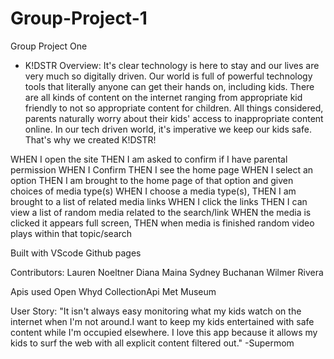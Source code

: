 # Group-Project-1

Group Project One

- K!DSTR
  Overview:
  It's clear technology is here to stay and our lives are very much so digitally driven. Our world is full of powerful technology tools that literally anyone can get their hands on, including kids. There are all kinds of content on the internet ranging from appropriate kid friendly to not so appropriate content for children. All things considered, parents naturally worry about their kids' access to inappropriate content online. In our tech driven world, it's imperative we keep our kids safe. That's why we created K!DSTR!

WHEN I open the site
THEN I am asked to confirm if I have parental permission
WHEN I Confirm
THEN I see the home page
WHEN I select an option
THEN I am brought to the home page of that option and given choices of media type(s)
WHEN I choose a media type(s),
THEN I am brought to a list of related media links
WHEN I click the links
THEN I can view a list of random media related to the search/link
WHEN the media is clicked it appears full screen,
THEN when media is finished random video plays within that topic/search 

Built with
VScode
Github pages

Contributors:
Lauren Noeltner
Diana Maina
Sydney Buchanan
Wilmer Rivera

Apis used
Open Whyd
CollectionApi Met Museum

User Story:
"It isn't always easy monitoring what my kids watch on the internet when I'm not around.I want to keep my kids entertained with safe content while I'm occupied elsewhere. I love this app because it allows my kids to surf the web with all explicit content filtered out."
-Supermom
